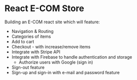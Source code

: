 # React E-COM Store

Building an E-COM react site which will feature:

- Navigation & Routing
- Categories of items
- Add to cart
- Checkout - with increase/remove items
- Integrate with Stripe API
- Integrate with Firebase to handle authentication and storage
  - Authorize users with Google (sign in)
- Sign-out feature
- Sign-up and sign-in with e-mail and password feature

